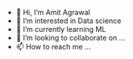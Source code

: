 - 👋 Hi, I’m Amit Agrawal 
- 👀 I’m interested in Data science
- 🌱 I’m currently learning ML
- 💞️ I’m looking to collaborate on ...
- 📫 How to reach me ...

<!---
amitkjbp/amitkjbp is a ✨ special ✨ repository because its `README.md` (this file) appears on your GitHub profile.
You can click the Preview link to take a look at your changes.
--->
